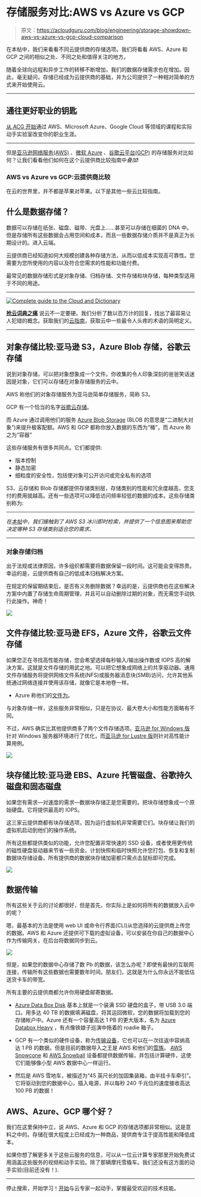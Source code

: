 # 存储服务对比:AWS vs Azure vs GCP 

> 原文：<https://acloudguru.com/blog/engineering/storage-showdown-aws-vs-azure-vs-gcp-cloud-comparison>

在本帖中，我们来看看不同云提供商的存储选项。我们将看看 AWS、Azure 和 GCP 之间的相似之处、不同之处和值得关注的地方。

随着全球向远程和异步工作的转移不断增加，我们的数据存储需求也在增加。因此，毫无疑问，存储已经成为云提供商的基础，并为公司提供了一种相对简单的方式来开始使用云。

* * *

## 通往更好职业的钥匙

[从 ACG 开始](https://acloudguru.com/pricing)通过 AWS、Microsoft Azure、Google Cloud 等领域的课程和实际动手实验室改变你的职业生涯。

* * *

但是[亚马逊网络服务(AWS)](https://acloudguru.com/blog/engineering/what-is-amazon-web-services-aws) 、[微软 Azure](https://acloudguru.com/blog/engineering/what-is-microsoft-azure) 、[谷歌云平台(GCP)](https://acloudguru.com/blog/engineering/what-is-google-cloud-platform-gcp) 的存储服务对比如何？让我们看看他们如何在这个云提供商比较指南中*叠加*!

### AWS vs Azure vs GCP:云提供商比较

在云的世界里，并不都是苹果对苹果。以下是其他一些云比较指南。

## 什么是数据存储？

数据可以存储在纸张、磁盘、磁带、光盘上……甚至可以存储在细菌的 DNA 中。但是存储所有这些数据会占用空间和成本，而且一些数据存储介质并不是真正为长期设计的。进入云端。

云提供商已经知道如何大规模创建各种存储方法，从而以低成本实现高可靠性。您需要为您所使用的内容以及符合您需求的性能和功能付费。

最常见的数据存储形式是对象存储、归档存储、文件存储和块存储，每种类型适用于不同的用途。

* * *

[![Complete guide to the Cloud and Dictionary ](img/93ebf63b88ab7fbd48705a01952ba688.png)](https://get.acloudguru.com/cloud-dictionary-of-pain)

[**抢云词典之痛**](https://get.acloudguru.com/cloud-dictionary-of-pain)
说云不一定要硬。我们分析了数以百万计的回复，找出了最容易让人犯错的概念。获取我们的[云指南](https://get.acloudguru.com/cloud-dictionary-of-pain)，获取云中一些最令人头疼的术语的简明定义。

* * *

## 对象存储比较:亚马逊 S3，Azure Blob 存储，谷歌云存储

说到对象存储，可以把对象想象成一个文件。你收集的令人印象深刻的爸爸笑话迷因是对象，它们可以存储在对象存储服务的云中。

AWS 称他们的对象存储服务为亚马逊简单存储服务，简称 S3。

GCP 有一个恰当的名字[谷歌云存储](https://cloud.google.com/storage)。

而 Azure 通过调用他们的服务 [Azure Blob Storage](https://azure.microsoft.com/en-au/services/storage/blobs/) (BLOB 的意思是“二进制大对象”)来提升极客配额。AWS 和 GCP 都称你放入数据的东西为“桶”，而 Azure 称之为“容器”

这些存储服务有很多共同点。它们都提供:

*   版本控制
*   静态加密
*   细粒度的安全性，包括使对象可公开访问或完全私有的选项

S3、云存储和 Blob 存储都提供存储类别层，存储类别的性能和冗余度越高，您支付的费用就越高。还有一些选项可以降低访问频率较低的数据的成本。这些存储类别称为:

* * *

*在[本帖](https://acloudguru.com/blog/engineering/s3-glacier-instant-retrieval-deep-dive-which-s3-storage-class-is-right-for-me)中，我们接触到了 AWS S3 冰川即时检索，并提供了一个信息图来帮助您决定哪种 S3 存储类别适合您的需求。*

* * *

### 对象存储归档

出于法规或法律原因，许多组织都需要将数据保留一段时间。这可能会变得昂贵。幸运的是，云提供商有自己的低成本归档解决方案。

在规定的保留期结束后，是否有义务删除数据？幸运的是，云提供商也在这些解决方案中内置了存储生命周期管理，并且可以自动删除过期的对象，而无需您手动执行此操作。神奇！

![](img/a42b13957fe52b3cc19520ca69b6c8c9.png)

## 文件存储比较:亚马逊 EFS，Azure 文件，谷歌云文件存储

如果您正在寻找高性能存储，您会希望选择每秒输入/输出操作数或 IOPS 高的解决方案。这就是文件存储的用武之地。可以把它想象成网络上的共享驱动器。通用文件存储服务将提供网络文件系统(NFS)或服务器消息块(SMB)访问，允许其他系统通过网络连接并使用该存储，就像它是本地卷一样。

*   Azure 称他们的[文件为](https://azure.microsoft.com/en-au/services/storage/files/)。

与对象存储一样，这些服务非常相似，只是在协议、最大卷大小和性能方面略有不同。

不过，AWS 确实比其他提供商多了两个文件存储选项。[亚马逊 for Windows 版](https://aws.amazon.com/fsx/windows/)针对 Windows 服务器环境进行了优化，而[亚马逊 for Lustre 版](https://aws.amazon.com/fsx/lustre/)则针对高性能计算用例。

![](img/cd84cd218c580e66794250b1db0dbf03.png)

## 块存储比较:亚马逊 EBS、Azure 托管磁盘、谷歌持久磁盘和固态磁盘

如果您有需求—对速度的需求—数据块存储正是您需要的。把块存储想象成一个原始硬盘。它将提供最高的 IOPS。

这三家云提供商都有块存储选项，因为运行虚拟机非常需要它们。块存储让我们的虚拟机启动到他们的操作系统。

所有这些都提供类似的功能，允许您配置非常快速的 SSD 设备，或者使用更传统的磁性硬盘驱动器来节省一些资金。计划快照和临时快照允许您打包、恢复和复制数据块存储设备。所有提供商的数据块存储加密都只需点击鼠标即可完成。

![](img/b14b506f6f575f45f032e9f9ec15430d.png)

## 数据传输

所有这些关于云的讨论都很好，但是首先，你实际上是如何将所有的数据放入云中的呢？

嗯，最基本的方法是使用 web UI 或命令行界面(CLI)从您选择的云提供商上传您的数据。AWS 和 Azure 还提供可下载的虚拟设备，可以安装在你自己的数据中心作为传输网关，在后台将数据同步到云。

![](img/be2cf7e8c3935c3467912f475109f9ee.png)

但是，如果您的数据中心存储了数 Pb 的数据，该怎么办呢？即使有最快的互联网连接，传输所有这些数据也需要数年时间。朋友们，这就是为什么你永远不能低估送货卡车的带宽。

所有主要的云提供商都允许你用硬盘邮寄数据。

*   [Azure Data Box Disk](https://docs.microsoft.com/en-us/azure/databox/data-box-disk-overview) 基本上就是一个装满 SSD 硬盘的盒子，带 USB 3.0 端口。用多达 40 TB 的数据填满磁盘，将其运回微软，您的数据将加载到您的存储帐户中。Azure 还有一个容量高达 1 PB 的更大版本，名为 [Azure Databox Heavy](https://docs.microsoft.com/en-us/azure/databox/data-box-heavy-overview) ，有点像铁娘子巡演中拖着的 roadie 箱子。

*   GCP 有一个类似的硬件设备，称为[传输设备](https://cloud.google.com/transfer-appliance/docs/4.0)，它也可以在一次往返中容纳高达 1 PB 的数据。但是目前的数据导入之王是 AWS 和他们的[雪族](https://aws.amazon.com/snow/)。 [AWS Snowcone](https://aws.amazon.com/snowcone/?nc=sn&loc=3) 和 [AWS Snowball](https://aws.amazon.com/snowball/?nc=sn&loc=4) 设备都提供数据传输，并包括计算硬件，这使它们能够像小型 AWS 数据中心一样运行。

*   然后是 AWS 雪地车，被描述为“45 英尺长的加固集装箱，由半挂卡车牵引”。它将驱动到您的数据中心，插入电源，并以每秒 240 千兆位的速度接收高达 100 PB 的数据！

## AWS、Azure、GCP 哪个好？

我们在这里保持中立，说 AWS、Azure 和 GCP 的存储选项都非常相似。这是意料之中的。存储在很大程度上已经成为一种商品，提供商专注于提高性能和降低成本。

如果你想了解更多关于这些云服务的信息，可以从一位云计算专家那里开始免费试用涵盖这些服务的视频和动手实验。除了那辆摩托雪橇车。我们还没有这方面的动手实验(目前还没有！).

* * *

停止搜索，开始学习！[开始](https://acloudguru.com/pricing)与云专家一起动手，掌握最受欢迎的技术技能。